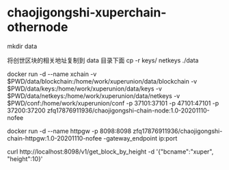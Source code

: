 # chaojigongshi-xuperchain-othernode

mkdir data

将创世区块的相关地址复制到 data 目录下面
cp -r  keys/ netkeys ./data

docker run -d --name xchain -v $PWD/data/blockchain:/home/work/xuperunion/data/blockchain -v $PWD/data/keys:/home/work/xuperunion/data/keys -v $PWD/data/netkeys:/home/work/xuperunion/data/netkeys -v $PWD/conf:/home/work/xuperunion/conf -p 37101:37101 -p 47101:47101 -p 37200:37200 zfq17876911936/chaojigongshi-chain-node:1.0-20201110-nofee

docker run -d --name httpgw -p 8098:8098 zfq17876911936/chaojigongshi-chain-httpgw:1.0-20201110-nofee -gateway_endpoint ip:port

curl http://localhost:8098/v1/get_block_by_height -d '{"bcname":"xuper", "height":10}'

